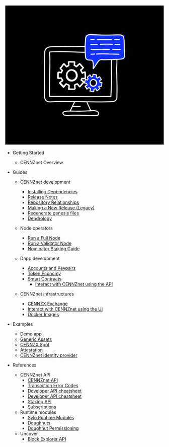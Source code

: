 ![Centrality](./images/cogs.png)

- Getting Started
    - CENNZnet Overview
- Guides
    - CENNZnet development
        - [Installing Dependencies](Guides/CENNZnet%20development/Installing-Dependencies)
        - [Release Notes](Guides/CENNZnet%20development/Release-Notes)
        - [Repository Relationships](Guides/CENNZnet%20development/Repository-Relationships)
        - [Making a New Release (Legacy)](Guides/CENNZnet%20development/Making-a-New-Release)
        - [Regenerate genesis files](Guides/CENNZnet%20development/Regenerating-genesis-files-on-Release)
        - [Dendrology](Guides/CENNZnet%20development/Dendrology)

    - Node operators
        - [Run a Full Node](Guides/Node%20operators/Running-a-Full-Node)
        - [Run a Validator Node](Guides/Node%20operators/Validator-Guide)
        - [Nominator Staking Guide](Guides/Node%20operators/Nominator-Staking-Guide)

    - Dapp development
        - [Accounts and Keypairs](Guides/Dapp%20development/Accounts-and-Keypairs)
        - [Token Economy](Guides/Dapp%20development/Token-Economy)
        - [Smart Contracts](Guides/Dapp%20development/Using-Smart-Contracts-on-CENNZnet)
            - [Interact with CENNZnet using the API](Guides/Dapp%20development/Interact-with-CENNZnet--using-the-API)
       
    - CENNZnet infrastructures
        - [CENNZX Exchange](Guides/CENNZnet%20infrastructures/CENNZX-Exchange)
        - [Interact with CENNZnet using the UI](Exploring-the-CENNZnet-UI)
        - [Docker Images](https://hub.docker.com/r/cennznet/cennznet/tags)

- Examples
    - [Demo app](https://github.com/cennznet/cennznet/wiki/Example-demo-app)
    - [Generic Assets](Examples/API-examples-Generic-Assets)
    - [CENNZX Spot](Examples/API-examples-CENNZX-Spot)
    - [Attestation](Examples/API-examples-Attestation)
    - [CENNZnet identity provider](https://github.com/cennznet/cennznet-identity-provider)


- References
    - CENNZnet API
        - [CENNZnet API](References/CENNZnet%20API/CENNZnet%20API)
        - [Transaction Error Codes](References/CENNZnet%20API/Transaction-Error-Codes)    
        - [Developer API cheatsheet](References/CENNZnet%20API/Developer-API-Cheatsheet)
        - [Developer API cheatsheet](References/CENNZnet%20API/Javascript-API-Reference)
        - [Staking API](References/CENNZnet%20API/Staking-API)
        - [Subscriptions](References/CENNZnet%20API/Subscriptions)        
    - Runtime modules
        - [Sylo Runtime Modules](References/Runtime%20modules/Sylo-Runtime-Modules)
        - [Doughnuts](References/Runtime%20modules/Doughnut)
        - [Doughnut Permissioning](References/Runtime%20modules/Doughnut-Permissioning)
    - Uncover
        - [Block Explorer API](References/Uncover/UncoverAPI)



